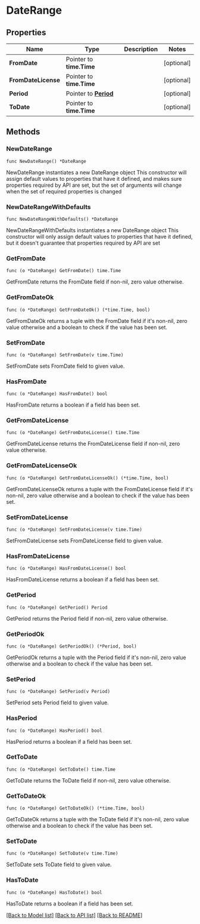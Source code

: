 # DateRange

## Properties

Name | Type | Description | Notes
------------ | ------------- | ------------- | -------------
**FromDate** | Pointer to **time.Time** |  | [optional] 
**FromDateLicense** | Pointer to **time.Time** |  | [optional] 
**Period** | Pointer to [**Period**](Period.md) |  | [optional] 
**ToDate** | Pointer to **time.Time** |  | [optional] 

## Methods

### NewDateRange

`func NewDateRange() *DateRange`

NewDateRange instantiates a new DateRange object
This constructor will assign default values to properties that have it defined,
and makes sure properties required by API are set, but the set of arguments
will change when the set of required properties is changed

### NewDateRangeWithDefaults

`func NewDateRangeWithDefaults() *DateRange`

NewDateRangeWithDefaults instantiates a new DateRange object
This constructor will only assign default values to properties that have it defined,
but it doesn't guarantee that properties required by API are set

### GetFromDate

`func (o *DateRange) GetFromDate() time.Time`

GetFromDate returns the FromDate field if non-nil, zero value otherwise.

### GetFromDateOk

`func (o *DateRange) GetFromDateOk() (*time.Time, bool)`

GetFromDateOk returns a tuple with the FromDate field if it's non-nil, zero value otherwise
and a boolean to check if the value has been set.

### SetFromDate

`func (o *DateRange) SetFromDate(v time.Time)`

SetFromDate sets FromDate field to given value.

### HasFromDate

`func (o *DateRange) HasFromDate() bool`

HasFromDate returns a boolean if a field has been set.

### GetFromDateLicense

`func (o *DateRange) GetFromDateLicense() time.Time`

GetFromDateLicense returns the FromDateLicense field if non-nil, zero value otherwise.

### GetFromDateLicenseOk

`func (o *DateRange) GetFromDateLicenseOk() (*time.Time, bool)`

GetFromDateLicenseOk returns a tuple with the FromDateLicense field if it's non-nil, zero value otherwise
and a boolean to check if the value has been set.

### SetFromDateLicense

`func (o *DateRange) SetFromDateLicense(v time.Time)`

SetFromDateLicense sets FromDateLicense field to given value.

### HasFromDateLicense

`func (o *DateRange) HasFromDateLicense() bool`

HasFromDateLicense returns a boolean if a field has been set.

### GetPeriod

`func (o *DateRange) GetPeriod() Period`

GetPeriod returns the Period field if non-nil, zero value otherwise.

### GetPeriodOk

`func (o *DateRange) GetPeriodOk() (*Period, bool)`

GetPeriodOk returns a tuple with the Period field if it's non-nil, zero value otherwise
and a boolean to check if the value has been set.

### SetPeriod

`func (o *DateRange) SetPeriod(v Period)`

SetPeriod sets Period field to given value.

### HasPeriod

`func (o *DateRange) HasPeriod() bool`

HasPeriod returns a boolean if a field has been set.

### GetToDate

`func (o *DateRange) GetToDate() time.Time`

GetToDate returns the ToDate field if non-nil, zero value otherwise.

### GetToDateOk

`func (o *DateRange) GetToDateOk() (*time.Time, bool)`

GetToDateOk returns a tuple with the ToDate field if it's non-nil, zero value otherwise
and a boolean to check if the value has been set.

### SetToDate

`func (o *DateRange) SetToDate(v time.Time)`

SetToDate sets ToDate field to given value.

### HasToDate

`func (o *DateRange) HasToDate() bool`

HasToDate returns a boolean if a field has been set.


[[Back to Model list]](../README.md#documentation-for-models) [[Back to API list]](../README.md#documentation-for-api-endpoints) [[Back to README]](../README.md)


